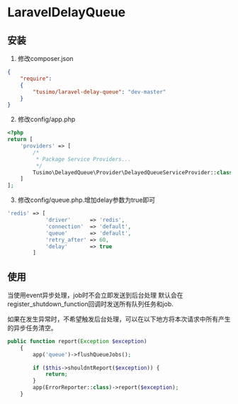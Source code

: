 # LaravelDelayQueue

## 安装

1. 修改composer.json
```json
{
    "require":
    {
        "tusimo/laravel-delay-queue": "dev-master"
    }
}
```

2. 修改config/app.php
```php
<?php
return [
    'providers' => [
        /*
         * Package Service Providers...
         */
        Tusimo\DelayedQueue\Provider\DelayedQueueServiceProvider::class,
    ]
];
```

3. 修改config/queue.php.增加delay参数为true即可
```php
'redis' => [
            'driver'      => 'redis',
            'connection'  => 'default',
            'queue'       => 'default',
            'retry_after' => 60,
            'delay'       => true
        ]
```

## 使用
当使用event异步处理，job时不会立即发送到后台处理
默认会在register_shutdown_function回调时发送所有队列任务和job.

如果在发生异常时，不希望触发后台处理，可以在以下地方将本次请求中所有产生的异步任务清空。
```php
public function report(Exception $exception)
    {
        app('queue')->flushQueueJobs();
        
        if ($this->shouldntReport($exception)) {
            return;
        }
        app(ErrorReporter::class)->report($exception);
    }
```